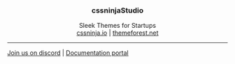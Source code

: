 <p align="center">
  <h3 align="center">cssninjaStudio</h3>
  <p align="center">
    Sleek Themes for Startups
    <br />
    <a href="https://cssninja.io">cssninja.io</a> | <a href="https://themeforest.net/user/cssninjastudio">themeforest.net</a>
    <br />
  </p>
</p>
  
---

[Join us on discord](https://discord.gg/v2WR6ZvkQ4) |
[Documentation portal](https://docs.cssninja.io)  

